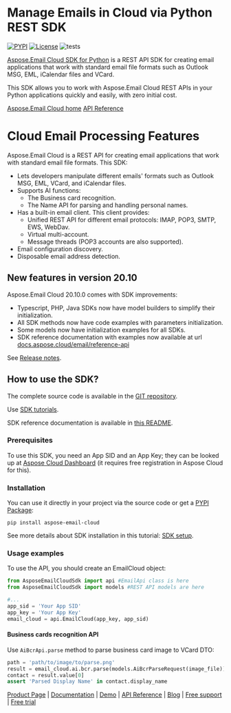 # Manage Emails in Cloud via Python REST SDK
[![PYPI](https://img.shields.io/pypi/v/aspose-email-cloud)](https://pypi.org/project/aspose-email-cloud/) [![License](https://img.shields.io/github/license/aspose-email-cloud/aspose-email-cloud-python)](https://pypi.org/project/aspose-email-cloud/) ![tests](https://github.com/aspose-email-cloud/aspose-email-cloud-python/workflows/tests/badge.svg)

[Aspose.Email Cloud SDK for Python](https://products.aspose.cloud/email/python) is a REST API SDK for creating email applications that work with standard email file formats such as Outlook MSG, EML, iCalendar files and VCard.

This SDK allows you to work with Aspose.Email Cloud REST APIs in your Python applications quickly and easily, with zero initial cost.

[Aspose.Email Cloud home](https://products.aspose.cloud/email/family)
[API Reference](https://apireference.aspose.cloud/email/)

# Cloud Email Processing Features
Aspose.Email Cloud is a REST API for creating email applications that work with standard email file formats. This SDK:
- Lets developers manipulate different emails' formats such as Outlook MSG, EML, VCard, and iCalendar files.
- Supports AI functions:
    - The Business card recognition.
    - The Name API for parsing and handling personal names.
- Has a built-in email client. This client provides:
    - Unified REST API for different email protocols: IMAP, POP3, SMTP, EWS, WebDav.
    - Virtual multi-account.
    - Message threads (POP3 accounts are also supported).
- Email configuration discovery.
- Disposable email address detection.

## New features in version 20.10

Aspose.Email Cloud 20.10.0 comes with SDK improvements:

- Typescript, PHP, Java SDKs now have model builders to simplify their initialization.
- All SDK methods now have code examples with parameters initialization.
- Some models now have initialization examples for all SDKs.
- SDK reference documentation with examples now available at url [docs.aspose.cloud/email/reference-api](https://docs.aspose.cloud/email/reference-api/) 

See [Release notes](https://docs.aspose.cloud/email/aspose-email-cloud-20-10-release-notes/).

## How to use the SDK?
The complete source code is available in the [GIT repository](https://github.com/aspose-email-cloud/aspose-email-cloud-python/tree/master/sdk/AsposeEmailCloudSdk).

Use [SDK tutorials](https://docs.aspose.cloud/display/emailcloud/SDK+Tutorials).

SDK reference documentation is available in [this README](https://github.com/aspose-email-cloud/aspose-email-cloud-python/blob/master/sdk/docs/README.md).

### Prerequisites

To use this SDK, you need an App SID and an App Key; they can be looked up at [Aspose Cloud Dashboard](https://dashboard.aspose.cloud/#/apps) (it requires free registration in Aspose Cloud for this).

### Installation

You can use it directly in your project via the source code or get a [PYPI Package](https://pypi.org/project/aspose-email-cloud/):

    pip install aspose-email-cloud

See more details about SDK installation in this tutorial: [SDK setup](https://docs.aspose.cloud/display/emailcloud/SDK+setup).

### Usage examples

To use the API, you should create an EmailCloud object:
```python
from AsposeEmailCloudSdk import api #EmailApi class is here
from AsposeEmailCloudSdk import models #REST API models are here

#...
app_sid = 'Your App SID'
app_key = 'Your App Key'
email_cloud = api.EmailCloud(app_key, app_sid)
```

#### Business cards recognition API
Use `AiBcrApi.parse` method to parse business card image to VCard DTO:
```python
path = 'path/to/image/to/parse.png'
result = email_cloud.ai.bcr.parse(models.AiBcrParseRequest(image_file))
contact = result.value[0]
assert 'Parsed Display Name' in contact.display_name
```

[Product Page](https://products.aspose.cloud/email/python) | [Documentation](https://docs.aspose.cloud/display/Emailcloud/Home) | [Demo](https://products.aspose.app/email/family) | [API Reference](https://apireference.aspose.cloud/email/) | [Blog](https://blog.aspose.cloud/category/email/) | [Free support](https://forum.aspose.cloud/c/email) | [Free trial](https://dashboard.aspose.cloud/#/apps)